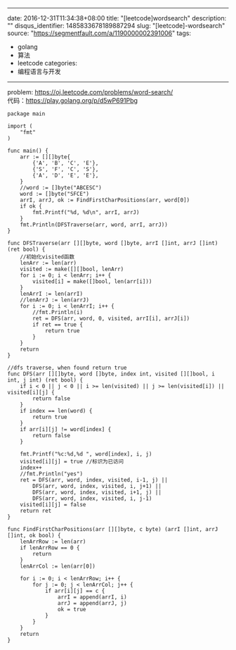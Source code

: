 
---
date: 2016-12-31T11:34:38+08:00
title: "[leetcode]wordsearch"
description: ""
disqus_identifier: 1485833678189887294
slug: "[leetcode]-wordsearch"
source: "https://segmentfault.com/a/1190000002391006"
tags: 
- golang 
- 算法 
- leetcode 
categories:
- 编程语言与开发
---

problem: <https://oj.leetcode.com/problems/word-search/>\
代码：<https://play.golang.org/p/d5wP691Pbg>

    package main

    import (
        "fmt"
    )

    func main() {
        arr := [][]byte{
            {'A', 'B', 'C', 'E'},
            {'S', 'F', 'C', 'S'},
            {'A', 'D', 'E', 'E'},
        }
        //word := []byte("ABCESC")
        word := []byte("SFCE")
        arrI, arrJ, ok := FindFirstCharPositions(arr, word[0])
        if ok {
            fmt.Printf("%d, %d\n", arrI, arrJ)
        }
        fmt.Println(DFSTraverse(arr, word, arrI, arrJ))
    }

    func DFSTraverse(arr [][]byte, word []byte, arrI []int, arrJ []int) (ret bool) {
        //初始化visited函数
        lenArr := len(arr)
        visited := make([][]bool, lenArr)
        for i := 0; i < lenArr; i++ {
            visited[i] = make([]bool, len(arr[i]))
        }
        lenArrI := len(arrI)
        //lenArrJ := len(arrJ)
        for i := 0; i < lenArrI; i++ {
            //fmt.Println(i)
            ret = DFS(arr, word, 0, visited, arrI[i], arrJ[i])
            if ret == true {
                return true
            }
        }
        return
    }

    //dfs traverse, when found return true
    func DFS(arr [][]byte, word []byte, index int, visited [][]bool, i int, j int) (ret bool) {
        if i < 0 || j < 0 || i >= len(visited) || j >= len(visited[i]) || visited[i][j] {
            return false
        }
        if index == len(word) {
            return true
        }
        if arr[i][j] != word[index] {
            return false
        }

        fmt.Printf("%c:%d,%d ", word[index], i, j)
        visited[i][j] = true //标识为已访问
        index++
        //fmt.Println("yes")
        ret = DFS(arr, word, index, visited, i-1, j) ||
            DFS(arr, word, index, visited, i, j+1) ||
            DFS(arr, word, index, visited, i+1, j) ||
            DFS(arr, word, index, visited, i, j-1)
        visited[i][j] = false
        return ret
    }

    func FindFirstCharPositions(arr [][]byte, c byte) (arrI []int, arrJ []int, ok bool) {
        lenArrRow := len(arr)
        if lenArrRow == 0 {
            return
        }
        lenArrCol := len(arr[0])

        for i := 0; i < lenArrRow; i++ {
            for j := 0; j < lenArrCol; j++ {
                if arr[i][j] == c {
                    arrI = append(arrI, i)
                    arrJ = append(arrJ, j)
                    ok = true
                }
            }
        }
        return
    }


